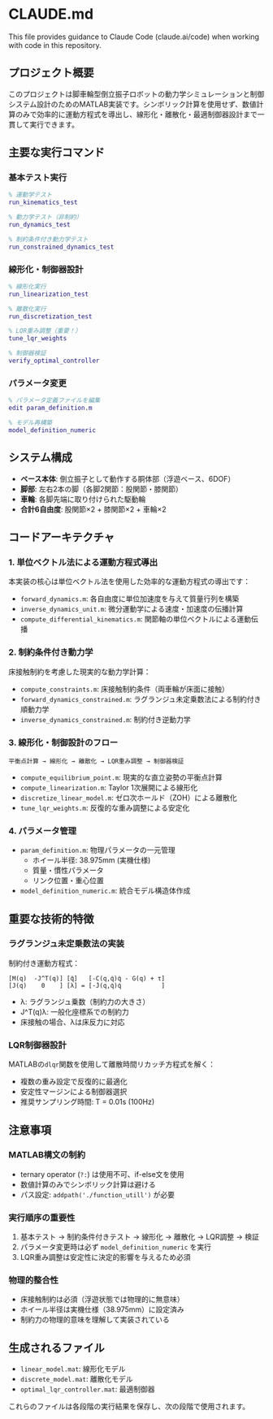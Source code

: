 # CLAUDE.md

This file provides guidance to Claude Code (claude.ai/code) when working with code in this repository.

## プロジェクト概要

このプロジェクトは脚車輪型倒立振子ロボットの動力学シミュレーションと制御システム設計のためのMATLAB実装です。シンボリック計算を使用せず、数値計算のみで効率的に運動方程式を導出し、線形化・離散化・最適制御器設計まで一貫して実行できます。

## 主要な実行コマンド

### 基本テスト実行
```matlab
% 運動学テスト
run_kinematics_test

% 動力学テスト（非制約）
run_dynamics_test

% 制約条件付き動力学テスト
run_constrained_dynamics_test
```

### 線形化・制御器設計
```matlab
% 線形化実行
run_linearization_test

% 離散化実行
run_discretization_test

% LQR重み調整（重要！）
tune_lqr_weights

% 制御器検証
verify_optimal_controller
```

### パラメータ変更
```matlab
% パラメータ定義ファイルを編集
edit param_definition.m

% モデル再構築
model_definition_numeric
```

## システム構成

- **ベース本体**: 倒立振子として動作する胴体部（浮遊ベース、6DOF）
- **脚部**: 左右2本の脚（各脚2関節：股関節・膝関節）
- **車輪**: 各脚先端に取り付けられた駆動輪
- **合計6自由度**: 股関節×2 + 膝関節×2 + 車輪×2

## コードアーキテクチャ

### 1. 単位ベクトル法による運動方程式導出
本実装の核心は単位ベクトル法を使用した効率的な運動方程式の導出です：

- `forward_dynamics.m`: 各自由度に単位加速度を与えて質量行列を構築
- `inverse_dynamics_unit.m`: 微分運動学による速度・加速度の伝播計算
- `compute_differential_kinematics.m`: 関節軸の単位ベクトルによる運動伝播

### 2. 制約条件付き動力学
床接触制約を考慮した現実的な動力学計算：

- `compute_constraints.m`: 床接触制約条件（両車輪が床面に接触）
- `forward_dynamics_constrained.m`: ラグランジュ未定乗数法による制約付き順動力学
- `inverse_dynamics_constrained.m`: 制約付き逆動力学

### 3. 線形化・制御設計のフロー
```
平衡点計算 → 線形化 → 離散化 → LQR重み調整 → 制御器検証
```

- `compute_equilibrium_point.m`: 現実的な直立姿勢の平衡点計算
- `compute_linearization.m`: Taylor 1次展開による線形化
- `discretize_linear_model.m`: ゼロ次ホールド（ZOH）による離散化
- `tune_lqr_weights.m`: 反復的な重み調整による安定化

### 4. パラメータ管理
- `param_definition.m`: 物理パラメータの一元管理
  - ホイール半径: 38.975mm (実機仕様)
  - 質量・慣性パラメータ
  - リンク位置・重心位置
- `model_definition_numeric.m`: 統合モデル構造体作成

## 重要な技術的特徴

### ラグランジュ未定乗数法の実装
制約付き運動方程式：
```
[M(q)  -J^T(q)] [q̈]   [-C(q,q̇)q̇ - G(q) + τ]
[J(q)    0    ] [λ] = [-J̇(q,q̇)q̇           ]
```
- λ: ラグランジュ乗数（制約力の大きさ）
- J^T(q)λ: 一般化座標系での制約力
- 床接触の場合、λは床反力に対応

### LQR制御器設計
MATLABの`dlqr`関数を使用して離散時間リカッチ方程式を解く：
- 複数の重み設定で反復的に最適化
- 安定性マージンによる制御器選択
- 推奨サンプリング時間: T = 0.01s (100Hz)

## 注意事項

### MATLAB構文の制約
- ternary operator (`?:`) は使用不可、if-else文を使用
- 数値計算のみでシンボリック計算は避ける
- パス設定: `addpath('./function_utill')` が必要

### 実行順序の重要性
1. 基本テスト → 制約条件付きテスト → 線形化 → 離散化 → LQR調整 → 検証
2. パラメータ変更時は必ず `model_definition_numeric` を実行
3. LQR重み調整は安定性に決定的影響を与えるため必須

### 物理的整合性
- 床接触制約は必須（浮遊状態では物理的に無意味）
- ホイール半径は実機仕様（38.975mm）に設定済み
- 制約力の物理的意味を理解して実装されている

## 生成されるファイル
- `linear_model.mat`: 線形化モデル
- `discrete_model.mat`: 離散化モデル
- `optimal_lqr_controller.mat`: 最適制御器

これらのファイルは各段階の実行結果を保存し、次の段階で使用されます。